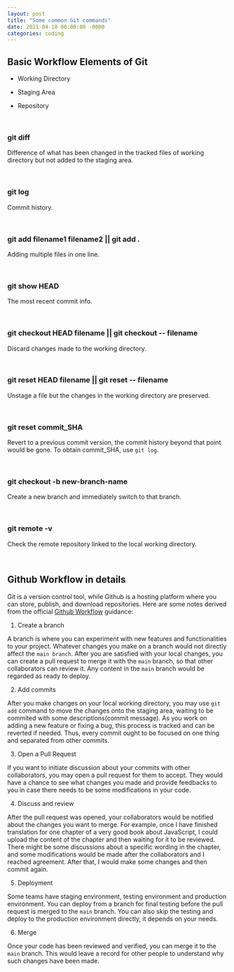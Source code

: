 ```yaml
---
layout: post
title: "Some common Git commands"
date: 2021-04-10 00:00:00 -0000
categories: coding 
---
```


## Basic Workflow Elements of Git

* Working Directory

* Staging Area

* Repository

<br>

### git diff
Difference of what has been changed in the tracked files of working directory but not added to the staging area. 

<br>

### git log
Commit history.

<br>

### git add filename1 filename2 || git add .
Adding multiple files in one line.

<br>

### git show HEAD
The most recent commit info.

<br>

### git checkout HEAD filename || git checkout -- filename
Discard changes made to the working directory.

<br>

### git reset HEAD filename || git reset -- filename
Unstage a file but the changes in the working directory are preserved.

<br>

### git reset commit_SHA
Revert to a previous commit version, the commit history beyond that point would be gone. To obtain commit_SHA, use <code>git log</code>.

<br>

### git checkout -b new-branch-name
Create a new branch and immediately switch to that branch.

<br>

### git remote -v
Check the remote repository linked to the local working directory.


<br>

## Github Workflow in details

Git is a version control tool, while Github is a hosting platform where you can store, publish, and download repositories. Here are some notes derived from the official [Github Workflow](https://guides.github.com/introduction/flow/) guidance:

1. Create a branch

A branch is where you can experiment with new features and functionalities to your project. Whatever changes you make on a branch would not directly affect the `main branch`. After you are satisfied with your local changes, you can create a pull request to merge it with the `main` branch, so that other collaborators can review it. Any content in the `main` branch would be regarded as ready to deploy.  

2. Add commits

After you make changes on your local working directory, you may use `git add` command to move the changes onto the staging area, waiting to be commited with some descriptions(commit message). As you work on adding a new feature or fixing a bug, this process is tracked and can be reverted if needed. Thus, every commit ought to be focused on one thing and separated from other commits. 

3. Open a Pull Request

If you want to initiate discussion about your commits with other collaborators, you may open a pull request for them to accept. They would have a chance to see what changes you made and provide feedbacks to you in case there needs to be some modifications in your code. 

4. Discuss and review

After the pull request was opened, your collaborators would be notified about the changes you want to merge. For example, once I have finished translation for one chapter of a very good book about JavaScript, I could upload the content of the chapter and then waiting for it to be reviewed. There might be some discussions about a specific wording in the chapter, and some modifications would be made after the collaborators and I reached agreement. After that, I would make some changes and then commit again. 

5. Deployment

Some teams have staging environment, testing environment and production environment. You can deploy from a branch for final testing before the pull request is merged to the `main` branch. You can also skip the testing and deploy to the production environment directly, it depends on your needs. 

6. Merge

Once your code has been reviewed and verified, you can merge it to the `main` branch. This would leave a record for other people to understand why such changes have been made. 

















